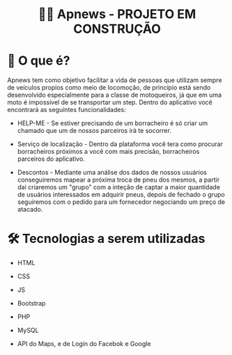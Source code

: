 <h1 align="center">
 👨‍🔧 Apnews - PROJETO EM CONSTRUÇÃO
</h1>

# 📌 O que é? 

Apnews tem como objetivo facilitar a vida de pessoas que utilizam sempre de veículos propíos como meio de locomoção, de princípio está sendo desenvolvido especialmente para a classe de motoqueiros, já que em uma moto é impossível de se transportar um step. Dentro do aplicativo você encontrará as seguintes funcionalidades:

* HELP-ME - Se estiver precisando de um borracheiro é só criar um chamado que um de nossos parceiros irá te socorrer.

* Serviço de localização - Dentro da plataforma você tera como procurar borracheiros próximos a você com mais precisão, borracheiros parceiros do aplicativo.

* Descontos - Mediante uma análise dos dados de nossos usuários conseguiremos mapear a próxima troca de pneu dos mesmos, a partir dai criaremos um "grupo" com a inteção de captar a maior quantidade de usuários interessados em adquirir pneus, depois de fechado o grupo seguiremos com o pedido para um fornecedor negociando um preço de atacado. 

# 🛠 Tecnologias a serem utilizadas 

* HTML
* CSS
* JS
* Bootstrap
* PHP
* MySQL

* API do Maps, e de Login do Facebok e Google
